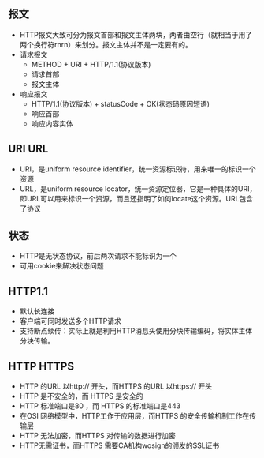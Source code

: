 ## 报文
- HTTP报文大致可分为报文首部和报文主体两块，两者由空行（就相当于用了两个换行符rnrn）来划分。报文主体并不是一定要有的。
- 请求报文
  - METHOD \+ URI \+ HTTP/1.1(协议版本)
  - 请求首部
  - 报文主体
- 响应报文
  - HTTP/1.1(协议版本) \+ statusCode \+ OK(状态码原因短语)
  - 响应首部
  - 响应内容实体
  
## URI URL
- URI，是uniform resource identifier，统一资源标识符，用来唯一的标识一个资源
- URL，是uniform resource locator，统一资源定位器，它是一种具体的URI，即URL可以用来标识一个资源，而且还指明了如何locate这个资源。URL包含了协议

## 状态
- HTTP是无状态协议，前后两次请求不能标识为一个
- 可用cookie来解决状态问题

## HTTP1.1
- 默认长连接
- 客户端可同时发送多个HTTP请求
- 支持断点续传：实际上就是利用HTTP消息头使用分块传输编码，将实体主体分块传输。

## HTTP HTTPS
- HTTP 的URL 以http:// 开头，而HTTPS 的URL 以https:// 开头
- HTTP 是不安全的，而 HTTPS 是安全的
- HTTP 标准端口是80 ，而 HTTPS 的标准端口是443
- 在OSI 网络模型中，HTTP工作于应用层，而HTTPS 的安全传输机制工作在传输层
- HTTP 无法加密，而HTTPS 对传输的数据进行加密
- HTTP无需证书，而HTTPS 需要CA机构wosign的颁发的SSL证书
